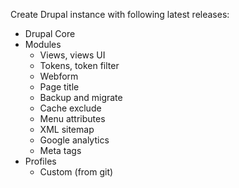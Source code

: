 Create Drupal instance with following latest releases:

+ Drupal Core
+ Modules
  - Views, views UI
  - Tokens, token filter
  - Webform
  - Page title
  - Backup and migrate
  - Cache exclude
  - Menu attributes
  - XML sitemap
  - Google analytics
  - Meta tags
+ Profiles
  - Custom (from git)
